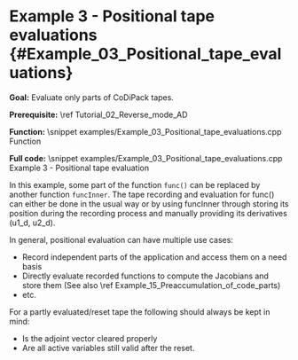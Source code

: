 Example 3 - Positional tape evaluations {#Example_03_Positional_tape_evaluations}
=======

**Goal:** Evaluate only parts of CoDiPack tapes.

**Prerequisite:** \ref Tutorial_02_Reverse_mode_AD

**Function:**
\snippet examples/Example_03_Positional_tape_evaluations.cpp Function

**Full code:**
\snippet examples/Example_03_Positional_tape_evaluations.cpp Example 3 - Positional tape evaluation

In this example, some part of the function `func()` can be replaced by another function `funcInner`. The tape recording
and evaluation for func() can either be done in the usual way or by using funcInner through storing its position during
the recording process and manually providing its derivatives (u1_d, u2_d).

In general, positional evaluation can have multiple use cases:
 - Record independent parts of the application and access them on a need basis
 - Directly evaluate recorded functions to compute the Jacobians and store them (See also
    \ref Example_15_Preaccumulation_of_code_parts)
 - etc.

For a partly evaluated/reset tape the following should always be kept in mind:
 - Is the adjoint vector cleared properly
 - Are all active variables still valid after the reset.

